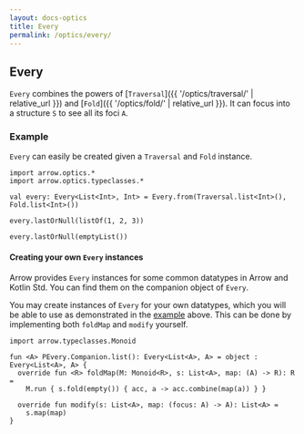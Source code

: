 ```yaml
---
layout: docs-optics
title: Every
permalink: /optics/every/
---
```


## Every

`Every` combines the powers of [`Traversal`]({{ '/optics/traversal/' | relative_url }}) and [`Fold`]({{ '/optics/fold/' | relative_url }}).
It can focus into a structure `S` to see all its foci `A`.

### Example

`Every` can easily be created given a `Traversal` and `Fold` instance.

```kotlin:ank
import arrow.optics.*
import arrow.optics.typeclasses.*

val every: Every<List<Int>, Int> = Every.from(Traversal.list<Int>(), Fold.list<Int>())

every.lastOrNull(listOf(1, 2, 3))
```
```kotlin:ank
every.lastOrNull(emptyList())
```

#### Creating your own `Every` instances

Arrow provides `Every` instances for some common datatypes in Arrow and Kotlin Std. You can find them on the companion object of `Every`.

You may create instances of `Every` for your own datatypes, which you will be able to use as demonstrated in the [example](#example) above.
This can be done by implementing both `foldMap` and `modify` yourself.

```kotlin:ank:silent
import arrow.typeclasses.Monoid

fun <A> PEvery.Companion.list(): Every<List<A>, A> = object : Every<List<A>, A> {
  override fun <R> foldMap(M: Monoid<R>, s: List<A>, map: (A) -> R): R =
    M.run { s.fold(empty()) { acc, a -> acc.combine(map(a)) } }

  override fun modify(s: List<A>, map: (focus: A) -> A): List<A> =
    s.map(map)
}
```

